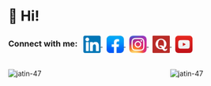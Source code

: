 # 👋 Hi!

<h3>
  Connect with me: &nbsp;
  <a href="https://www.linkedin.com/in/jatin-saini-60a0a21a0/" target="_blank">
    <img align="center" src="https://github.com/jatin-47/jatin-47/blob/main/Images/Social%20Icons/lin.png" alt="lin" width="35"/>
  </a>&nbsp;
  <a href="https://www.facebook.com/jatin.saini.50159" target="_blank">
    <img align="center" src="https://github.com/jatin-47/jatin-47/blob/main/Images/Social%20Icons/fb.png" alt="fb" width="35"/>
  </a>&nbsp;
  <a href="https://www.instagram.com/saini.js2001/" target="_blank">
    <img align="center" src="https://github.com/jatin-47/jatin-47/blob/main/Images/Social%20Icons/insta.png" alt="insta" width="35"/>
  </a>&nbsp;
  <a href="https://www.quora.com/profile/Jatin-Saini-65" target="_blank">
    <img align="center" src="https://github.com/jatin-47/jatin-47/blob/main/Images/Social%20Icons/quora.png" alt="quora" width="35"/>
  </a>&nbsp;
  <a href="https://www.youtube.com/channel/UCC9VExMokh2itru01IvCA5w" target="_blank">
    <img align="center" src="https://github.com/jatin-47/jatin-47/blob/main/Images/Social%20Icons/YT.png" alt="yt" width="35"/>
  </a>
</h3>

<br>

<img align="left" src="https://github-readme-stats.vercel.app/api?username=jatin-47&count_private=true&show_icons=true&locale=en&theme=vue-dark" alt="jatin-47" width='48%'/>

<img align="right" src="https://github-readme-stats.vercel.app/api/top-langs?username=jatin-47&show_icons=true&locale=en&layout=compact&theme=vue-dark" alt="jatin-47" width='35%'/>




